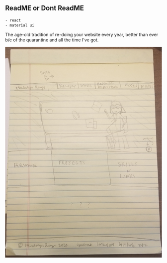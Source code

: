 ## ReadME or Dont ReadME 

    - react
    - material ui

The age-old tradition of re-doing your website every year, better than ever b/c of the quarantine and all the time I've got.

![mpreyes-site-2020 outline](src/images/mpreyes-site-2020.jpg)